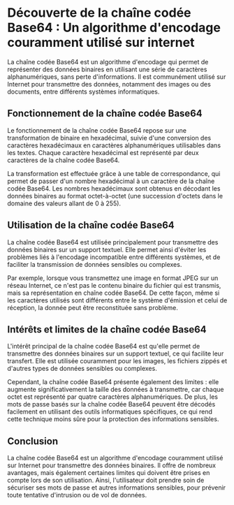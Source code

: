  # Découverte de la chaîne codée Base64 : Un algorithme d'encodage couramment utilisé sur internet

La chaîne codée Base64 est un algorithme d'encodage qui permet de représenter des données binaires en utilisant une série de caractères alphanumériques, sans perte d'informations. Il est communément utilisé sur Internet pour transmettre des données, notamment des images ou des documents, entre différents systèmes informatiques.

## Fonctionnement de la chaîne codée Base64

Le fonctionnement de la chaîne codée Base64 repose sur une transformation de binaire en hexadécimal, suivie d'une conversion des caractères hexadécimaux en caractères alphanumériques utilisables dans les textes. Chaque caractère hexadécimal est représenté par deux caractères de la chaîne codée Base64.

La transformation est effectuée grâce à une table de correspondance, qui permet de passer d'un nombre hexadécimal à un caractère de la chaîne codée Base64. Les nombres hexadécimaux sont obtenus en décodant les données binaires au format octet-à-octet (une succession d'octets dans le domaine des valeurs allant de 0 à 255).

## Utilisation de la chaîne codée Base64

La chaîne codée Base64 est utilisée principalement pour transmettre des données binaires sur un support textuel. Elle permet ainsi d'éviter les problèmes liés à l'encodage incompatible entre différents systèmes, et de faciliter la transmission de données sensibles ou complexes.

Par exemple, lorsque vous transmettez une image en format JPEG sur un réseau Internet, ce n'est pas le contenu binaire du fichier qui est transmis, mais sa représentation en chaîne codée Base64. De cette façon, même si les caractères utilisés sont différents entre le système d'émission et celui de réception, la donnée peut être reconstituée sans problème.

## Intérêts et limites de la chaîne codée Base64

L'intérêt principal de la chaîne codée Base64 est qu'elle permet de transmettre des données binaires sur un support textuel, ce qui facilite leur transfert. Elle est utilisée couramment pour les images, les fichiers zippés et d'autres types de données sensibles ou complexes.

Cependant, la chaîne codée Base64 présente également des limites : elle augmente significativement la taille des données à transmettre, car chaque octet est représenté par quatre caractères alphanumériques. De plus, les mots de passe basés sur la chaîne codée Base64 peuvent être décodés facilement en utilisant des outils informatiques spécifiques, ce qui rend cette technique moins sûre pour la protection des informations sensibles.

## Conclusion

La chaîne codée Base64 est un algorithme d'encodage couramment utilisé sur Internet pour transmettre des données binaires. Il offre de nombreux avantages, mais également certaines limites qui doivent être prises en compte lors de son utilisation. Ainsi, l'utilisateur doit prendre soin de sécuriser ses mots de passe et autres informations sensibles, pour prévenir toute tentative d'intrusion ou de vol de données.